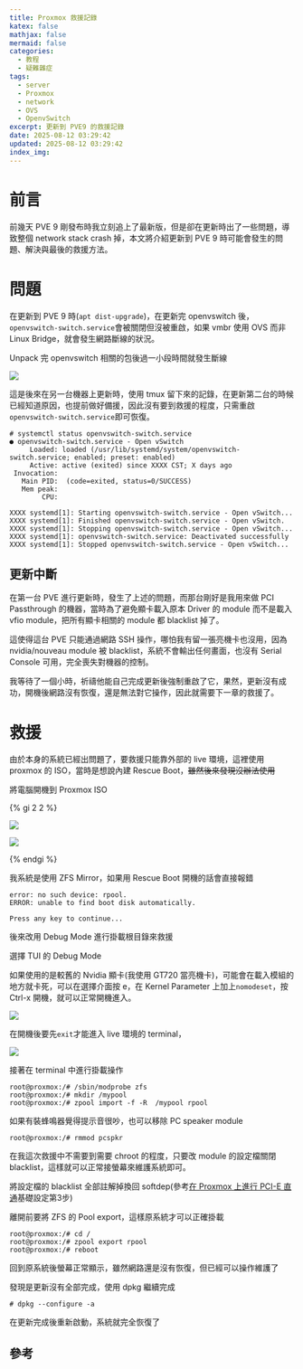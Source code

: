```yaml
---
title: Proxmox 救援記錄
katex: false
mathjax: false
mermaid: false
categories:
  - 教程
  - 疑難雜症
tags:
  - server
  - Proxmox
  - network
  - OVS
  - OpenvSwitch
excerpt: 更新到 PVE9 的救援記錄
date: 2025-08-12 03:29:42
updated: 2025-08-12 03:29:42
index_img:
---
```



# 前言

前幾天 PVE 9 剛發布時我立刻追上了最新版，但是卻在更新時出了一些問題，導致整個 network stack crash 掉，本文將介紹更新到 PVE 9 時可能會發生的問題、解決與最後的救援方法。

# 問題

在更新到 PVE 9 時(`apt dist-upgrade`)，在更新完 openvswitch 後，`openvswitch-switch.service`會被關閉但沒被重啟，如果 vmbr 使用 OVS 而非 Linux Bridge，就會發生網路斷線的狀況。

Unpack 完 openvswitch 相關的包後過一小段時間就發生斷線

![](update-log.png)

這是後來在另一台機器上更新時，使用 tmux 留下來的記錄，在更新第二台的時候已經知道原因，也提前做好備援，因此沒有要到救援的程度，只需重啟`openvswitch-switch.service`即可恢復。

```shell
# systemctl status openvswitch-switch.service
● openvswitch-switch.service - Open vSwitch
     Loaded: loaded (/usr/lib/systemd/system/openvswitch-switch.service; enabled; preset: enabled)
     Active: active (exited) since XXXX CST; X days ago
 Invocation: 
   Main PID:  (code=exited, status=0/SUCCESS)
   Mem peak: 
        CPU: 

XXXX systemd[1]: Starting openvswitch-switch.service - Open vSwitch...
XXXX systemd[1]: Finished openvswitch-switch.service - Open vSwitch.
XXXX systemd[1]: Stopping openvswitch-switch.service - Open vSwitch...
XXXX systemd[1]: openvswitch-switch.service: Deactivated successfully
XXXX systemd[1]: Stopped openvswitch-switch.service - Open vSwitch...
```

## 更新中斷

在第一台 PVE 進行更新時，發生了上述的問題，而那台剛好是我用來做 PCI Passthrough 的機器，當時為了避免顯卡載入原本 Driver 的 module 而不是載入 vfio module，把所有顯卡相關的 module 都 blacklist 掉了。

這使得這台 PVE 只能通過網路 SSH 操作，哪怕我有留一張亮機卡也沒用，因為 nvidia/nouveau module 被 blacklist，系統不會輸出任何畫面，也沒有 Serial Console 可用，完全喪失對機器的控制。

我等待了一個小時，祈禱他能自己完成更新後強制重啟了它，果然，更新沒有成功，開機後網路沒有恢復，還是無法對它操作，因此就需要下一章的救援了。

# 救援

由於本身的系統已經出問題了，要救援只能靠外部的 live 環境，這裡使用 proxmox 的 ISO，當時是想說內建 Rescue Boot，~~雖然後來發現沒辦法使用~~

將電腦開機到 Proxmox ISO

{% gi 2 2 %}

![](proxmox-iso-1.png)

![](proxmox-iso-2.png)

{% endgi %}

我系統是使用 ZFS Mirror，如果用 Rescue Boot 開機的話會直接報錯

```log
error: no such device: rpool.
ERROR: unable to find boot disk automatically.

Press any key to continue...
```

後來改用 Debug Mode 進行掛載根目錄來救援

選擇 TUI 的 Debug Mode

如果使用的是較舊的 Nvidia 顯卡(我使用 GT720 當亮機卡)，可能會在載入模組的地方就卡死，可以在選擇介面按 e，在 Kernel Parameter 上加上`nomodeset`，按 Ctrl-x 開機，就可以正常開機進入。

![](proxmox-iso-3.png)

在開機後要先`exit`才能進入 live 環境的 terminal，

![](proxmox-iso-4.png)

接著在 terminal 中進行掛載操作

```shell
root@proxmox:/# /sbin/modprobe zfs
root@proxmox:/# mkdir /mypool
root@proxmox:/# zpool import -f -R  /mypool rpool
```

如果有裝蜂鳴器覺得提示音很吵，也可以移除 PC speaker module

```shell
root@proxmox:/# rmmod pcspkr
```

在我這次救援中不需要到需要 chroot 的程度，只要改 module 的設定檔關閉 blacklist，這樣就可以正常接螢幕來維護系統即可。

將設定檔的 blacklist 全部註解掉換回 softdep(參考[在 Proxmox 上進行 PCI-E 直通](/pci-passthrough-with-proxmox/#基礎設定)基礎設定第3步)

離開前要將 ZFS 的 Pool export，這樣原系統才可以正確掛載

```shell
root@proxmox:/# cd /
root@proxmox:/# zpool export rpool
root@proxmox:/# reboot
```

回到原系統後螢幕正常顯示，雖然網路還是沒有恢復，但已經可以操作維護了

發現是更新沒有全部完成，使用 dpkg 繼續完成

```shell
# dpkg --configure -a
```

在更新完成後重新啟動，系統就完全恢復了

## 參考

[^1]: [SOLVED: Proxmox 8.0 Rescue Boot help needed | Proxmox Support Forum](https://forum.proxmox.com/threads/solved-proxmox-8-0-rescue-boot-help-needed.132978/)
[^2]: [Proxmox rescue disk trouble | Proxmox Support Forum](https://forum.proxmox.com/threads/proxmox-rescue-disk-trouble.127585/#post-557888)